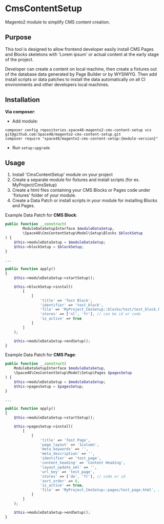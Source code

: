 # CmsContentSetup

Magento2 module to simplify CMS content creation.

## Purpose

This tool is designed to allow frontend developer easily install CMS Pages and Blocks skeletons 
with 'Lorem ipsum' or actual content at the early stage of the project. 

Developer can create a content on local machine, 
then create a fixtures out of the database data generated by Page Builder or by WYSIWYG. 
Then add install scripts or data patches to install the data automatically on all CI environments and other developers local machines. 

## Installation

**Via composer**:

- Add module:
```
composer config repositories.space48-magento2-cms-content-setup vcs git@github.com:Space48/magento2-cms-content-setup.git
composer require "space48/magento2-cms-content-setup:{module-version}"
```
- Run `setup:upgrade`

## Usage
1. Install 'CmsContentSetup' module on your project 
2. Create a separate module for fixtures and install scripts (for ex. MyProject/CmsSetup)
3. Create a html files containing your CMS Blocks or Pages code under 'fixtures' folder of your module. 
3. Create a Data Patch or install scripts in your module for installing Blocks and Pages.

Example Data Patch for **CMS Block**:
```php
public function __construct(
        ModuleDataSetupInterface $moduleDataSetup,
        \Space48\CmsContentSetup\Model\Setup\Blocks $blockSetup
) {
    $this->moduleDataSetup = $moduleDataSetup;
    $this->blockSetup = $blockSetup;
}

...

public function apply()
{
    $this->moduleDataSetup->startSetup();

    $this->blockSetup->install(
        [
            [
                'title' => 'Test Block',
                'identifier' => 'test_block',
                'file' => 'MyProject_CmsSetup::blocks/test/test_block.html', // starting from 'fixtures' folder
                'stores' => ['nl', 'fr'], // can be id or code
                'is_active' => true
            ]
        ]
    );

    $this->moduleDataSetup->endSetup();
}
```

Example Data Patch for **CMS Page**:
```php
public function __construct(
    ModuleDataSetupInterface $moduleDataSetup,
    \Space48\CmsContentSetup\Model\Setup\Pages $pagesSetup
) {
    $this->moduleDataSetup = $moduleDataSetup;
    $this->pagesSetup = $pagesSetup;
}

...

public function apply()
{
    $this->moduleDataSetup->startSetup();

    $this->pagesSetup->install(
        [
            [
                'title' => 'Test Page',
                'page_layout' => '1column',
                'meta_keywords' => '',
                'meta_description' => '',
                'identifier' => 'test_page',
                'content_heading' => 'Content Heading',
                'layout_update_xml' => '',
                'url_key' => 'test_page',
                'stores' => ['de', 'fr'], // code or id
                'sort_order' => 0,
                'is_active' => true,
                'file' => 'MyProject_CmsSetup::pages/test_page.html', // starting from 'fixtures' folder
            ]
        ]
    );

    $this->moduleDataSetup->endSetup();
}
```
